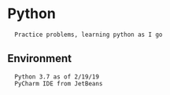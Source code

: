 # Python

      Practice problems, learning python as I go 
      
## Environment
      Python 3.7 as of 2/19/19 
      PyCharm IDE from JetBeans
